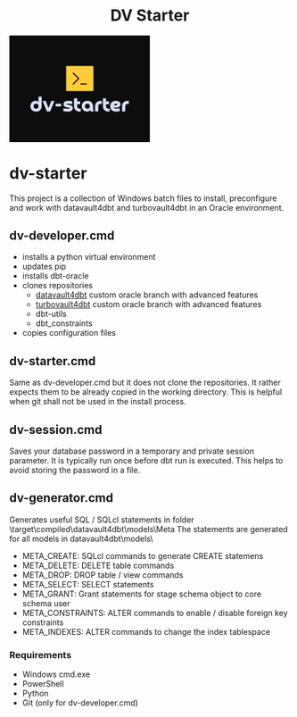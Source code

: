 <h1 align=center>DV Starter</h1>
<img src="https://github.com/universe-designer/dv-starter/blob/main/dv-starter-dark.png?raw=true" width=50% align=center>

# dv-starter
This project is a collection of Windows batch files to install, preconfigure and work with datavault4dbt and turbovault4dbt in an Oracle environment.

## dv-developer.cmd 
- installs a python virtual environment
- updates pip
- installs dbt-oracle
- clones repositories 
  - [datavault4dbt](https://github.com/universe-designer/datavault4dbt) custom oracle branch with advanced features
  - [turbovault4dbt](https://github.com/universe-designer/turbovault4dbt)  custom oracle branch with advanced features
  - dbt-utils
  - dbt_constraints
- copies configuration files

## dv-starter.cmd 
Same as dv-developer.cmd but it does not clone the repositories. It rather expects them to be already copied in the working directory. This is helpful when git shall not be used in the install process.

## dv-session.cmd 
Saves your database password in a temporary and private session parameter. It is typically run once before dbt run is executed. This helps to avoid storing the password in a file.

## dv-generator.cmd 
Generates useful SQL / SQLcl statements in folder \target\compiled\datavault4dbt\models\Meta
The statements are generated for all models in datavault4dbt\models\
- META_CREATE: SQLcl commands to generate CREATE statemens 
- META_DELETE: DELETE table commands 
- META_DROP: DROP table / view commands 
- META_SELECT: SELECT statements
- META_GRANT: Grant statements for stage schema object to core schema user
- META_CONSTRAINTS: ALTER commands to enable / disable foreign key constraints
- META_INDEXES: ALTER commands to change the index tablespace

### Requirements
- Windows cmd.exe
- PowerShell
- Python
- Git (only for dv-developer.cmd)

